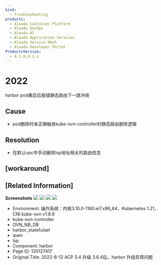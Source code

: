 ```yaml
---
kind:
  - Troubleshooting
products:
  - Alauda Container Platform
  - Alauda DevOps
  - Alauda AI
  - Alauda Application Services
  - Alauda Service Mesh
  - Alauda Developer Portal
ProductsVersion:
  - 4.1.0,4.2.x
---
```

<!-- A type of document that involves encountering a fault, diagnosing it, performing root cause analysis, and providing solutions. -->

# 2022

harbor pod重启后报错静态路由下一跳冲突

## Cause
- pod删除时未正确触发kube-ovn-controller的静态路由删除逻辑

## Resolution
- 在默认vpc中手动删除lsp地址相关的路由信息

## [workaround]

## [Related Information]
**Screenshots**
![](https://jira.alauda.cn/secure/attachment/119392/119392_image-2022-08-11-21-15-34-151.png)
![](https://jira.alauda.cn/secure/attachment/119393/119393_image-2022-08-11-21-15-54-245.png)
![](https://jira.alauda.cn/secure/attachment/119394/119394_image-2022-08-11-21-17-08-551.png)
![](https://jira.alauda.cn/secure/attachment/119400/119400_image-2022-08-11-22-00-27-013.png)
- Environment: 操作系统：内核3.10.0-1160.el7.x86_64，Kubernetes 1.21，CNI kube-ovn v1.8.9
- kube-ovn-controller
- OVN_NB_DB
- harbor_statefulset
- ipam
- lsp
- Component: harbor
- Page ID: 120127417
- Original Title: 2022-8-12 ACP 3.4 升级 3.6.4后，harbor 升级异常问题
